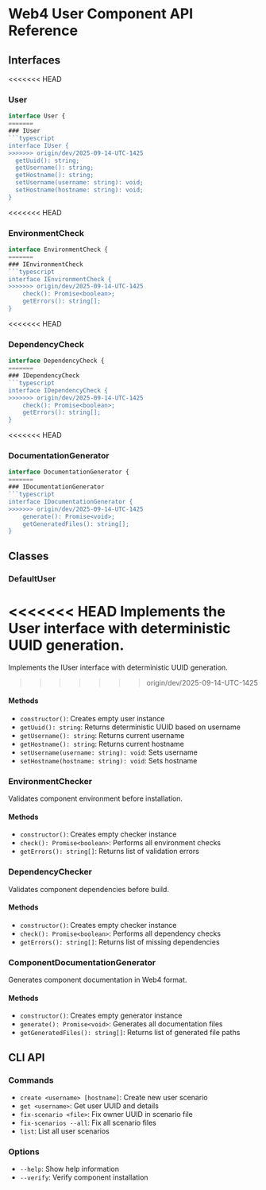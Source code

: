 # Web4 User Component API Reference

## Interfaces

<<<<<<< HEAD
### User
```typescript
interface User {
=======
### IUser
```typescript
interface IUser {
>>>>>>> origin/dev/2025-09-14-UTC-1425
  getUuid(): string;
  getUsername(): string;
  getHostname(): string;
  setUsername(username: string): void;
  setHostname(hostname: string): void;
}
```

<<<<<<< HEAD
### EnvironmentCheck
```typescript
interface EnvironmentCheck {
=======
### IEnvironmentCheck
```typescript
interface IEnvironmentCheck {
>>>>>>> origin/dev/2025-09-14-UTC-1425
    check(): Promise<boolean>;
    getErrors(): string[];
}
```

<<<<<<< HEAD
### DependencyCheck
```typescript
interface DependencyCheck {
=======
### IDependencyCheck
```typescript
interface IDependencyCheck {
>>>>>>> origin/dev/2025-09-14-UTC-1425
    check(): Promise<boolean>;
    getErrors(): string[];
}
```

<<<<<<< HEAD
### DocumentationGenerator
```typescript
interface DocumentationGenerator {
=======
### IDocumentationGenerator
```typescript
interface IDocumentationGenerator {
>>>>>>> origin/dev/2025-09-14-UTC-1425
    generate(): Promise<void>;
    getGeneratedFiles(): string[];
}
```

## Classes

### DefaultUser
<<<<<<< HEAD
Implements the User interface with deterministic UUID generation.
=======
Implements the IUser interface with deterministic UUID generation.
>>>>>>> origin/dev/2025-09-14-UTC-1425

#### Methods
- `constructor()`: Creates empty user instance
- `getUuid(): string`: Returns deterministic UUID based on username
- `getUsername(): string`: Returns current username
- `getHostname(): string`: Returns current hostname
- `setUsername(username: string): void`: Sets username
- `setHostname(hostname: string): void`: Sets hostname

### EnvironmentChecker
Validates component environment before installation.

#### Methods
- `constructor()`: Creates empty checker instance
- `check(): Promise<boolean>`: Performs all environment checks
- `getErrors(): string[]`: Returns list of validation errors

### DependencyChecker
Validates component dependencies before build.

#### Methods
- `constructor()`: Creates empty checker instance
- `check(): Promise<boolean>`: Performs all dependency checks
- `getErrors(): string[]`: Returns list of missing dependencies

### ComponentDocumentationGenerator
Generates component documentation in Web4 format.

#### Methods
- `constructor()`: Creates empty generator instance
- `generate(): Promise<void>`: Generates all documentation files
- `getGeneratedFiles(): string[]`: Returns list of generated file paths

## CLI API

### Commands
- `create <username> [hostname]`: Create new user scenario
- `get <username>`: Get user UUID and details
- `fix-scenario <file>`: Fix owner UUID in scenario file
- `fix-scenarios --all`: Fix all scenario files
- `list`: List all user scenarios

### Options
- `--help`: Show help information
- `--verify`: Verify component installation
